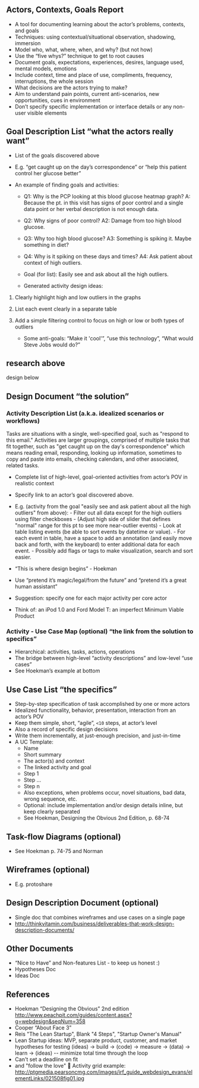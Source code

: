 ## Actors, Contexts, Goals Report 
  - A tool for documenting learning about the actor’s problems, contexts, and goals
  - Techniques: using contextual/situational observation, shadowing, immersion
  - Model who, what, where, when, and why?  (but not how)
  - Use the “five whys?” technique to get to root causes
  - Document goals, expectations, experiences, desires, language used, mental models, emotions
  - Include context, time and place of use, compliments, frequency, interruptions, the whole session
  - What decisions are the actors trying to make?
  - Aim to understand pain points, current anti-scenarios, new opportunities, cues in environment
  - Don’t specify specific implementation or interface details or any non-user visible elements
  
## Goal Description List “what the actors really want”
  - List of the goals discovered above
  - E.g. “get caught up on the day’s correspondence” or “help this patient control her glucose better”

  - An example of finding goals and activities:
    - Q1: Why is the PCP looking at this blood glucose heatmap graph? A: Because the pt. in this visit has signs of poor control and a single data point or her verbal description is not enough data.
    - Q2: Why signs of poor control? A2: Damage from too high blood glucose.
    - Q3: Why too high blood glucose? A3: Something is spiking it. Maybe something in diet?
    - Q4: Why is it spiking on these days and times? A4: Ask patient about context of high outliers.

    - Goal (for list): Easily see and ask about all the high outliers. 

    - Generated activity design ideas:
1) Clearly highlight high and low outliers in the graphs
2) List each event clearly in a separate table
3) Add a simple filtering control to focus on high or low or both types of outliers

    - Some anti-goals: “Make it 'cool'”, “use this technology”, “What would Steve Jobs would do?”

research above
-----
design below



## Design Document “the solution”
### Activity Description List (a.k.a. idealized scenarios or workflows)
 
Tasks are situations with a single, well-specified goal, such as "respond to this email." Activities are larger groupings, comprised of multiple tasks that fit together, such as "get caught up on the day's correspondence" which means reading email, responding, looking up information, sometimes to copy and paste into emails, checking calendars, and other associated, related tasks. 

  - Complete list of high-level, goal-oriented activities from actor’s POV in realistic context
  - Specify link to an actor’s goal discovered above.
  
   - E.g. (activity from the goal "easily see and ask patient about all the high outliers" from above):
    - Filter out all data except for the high outliers using filter checkboxes
    - (Adjust high side of slider that defines "normal" range for this pt to see more near-outlier events)
    - Look at table listing events (be able to sort events by datetime or value).
    - For each event in table, have a space to add an annotation (and easily move back and forth, with the keyboard) to enter additional data for each event.
    - Possibly add flags or tags to make visualization, search and sort easier.
	
  - “This is where design begins” - Hoekman
  - Use “pretend it’s magic/legal/from the future” and “pretend it’s a great human assistant”
  - Suggestion: specify one for each major activity per core actor
  - Think of: an iPod 1.0 and Ford Model T: an imperfect Minimum Viable Product

### Activity - Use Case Map (optional) “the link from the solution to specifics”
  - Hierarchical: activities, tasks, actions, operations
  - The bridge between high-level “activity descriptions” and low-level “use cases”  
   - See Hoekman’s example at bottom
## Use Case List “the specifics”
  - Step-by-step specification of task accomplished by one or more actors
  - Idealized functionality, behavior, presentation, interaction from an actor’s POV
  - Keep them simple, short, “agile”, `<10` steps, at actor’s level
  - Also a record of specific design decisions
  - Write them incrementally, at just-enough precision, and just-in-time
  - A UC Template:
    - Name
    - Short summary
    - The actor(s) and context
    - The linked activity and goal
    - Step 1
    - Step ...
    - Step n
    - Also exceptions, when problems occur, novel situations, bad data, wrong sequence, etc.
    - Optional: include implementation and/or design details inline, but keep clearly separated
    - See Hoekman, Designing the Obvious 2nd Edition, p. 68-74

## Task-flow Diagrams (optional)
  - See Hoekman p. 74-75 and Norman

## Wireframes (optional)
  - E.g. protoshare

## Design Description Document (optional)
  - Single doc that combines wireframes and use cases on a single page
  - http://thinkvitamin.com/business/deliverables-that-work-design-description-documents/

## Other Documents
- “Nice to Have” and Non-features List - to keep us honest :)
- Hypotheses Doc
- Ideas Doc

## References
- Hoekman “Designing the Obvious” 2nd edition
http://www.peachpit.com/guides/content.aspx?g=webdesign&seqNum=358
- Cooper “About Face 3”
- Reis "The Lean Startup", Blank "4 Steps", "Startup Owner's Manual"
- Lean Startup ideas: MVP, separate product, customer, and market hypotheses for testing
(ideas) -> build -> (code) -> measure -> (data) -> learn -> (ideas) -- minimize total time through the loop
- Can't set a deadline on fit
- and "follow the love"

Activity grid example:
http://ptgmedia.pearsoncmg.com/images/irf_guide_webdesign_evans/elementLinks/021508fig01.jpg

